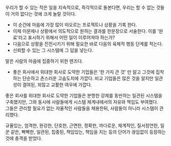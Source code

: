 우리가 할 수 있는 작은 일을 지속적으로, 즉각적으로 돌본다면, 우리는 할 수 없는 것들이 거의 없다는 것에 크게 놀랄 것이다.  

- 이 순간에 마음에 가장 많이 떠오르는 프로젝트나 상황을 기록 한다. 
- 이제 이문제나 상황에서 의도적으로 원하는 결과를 한문장으로 서술한다. 이를 '완료'라고 표시하기 위해서 어떤 일이 이루어져야 하는가? 
- 다음으로 상황을 진전시키기 위해 필요한 바로 다음의 육체적 행동 단계를 적는다. 
- 신뢰할 수 있는 그 시스템에 그 답을 넣는다. 

말은 사람의 마음에 집중하기 위한 렌즈다. 

- 좋은 회사에서 위대한 회사로 도약한 기업들은 '한 가지 큰 것' 만 알고 그것에 집착하는 단순하고 촌스러운 고슴도치에 가깝다. 비교 기업들은 많은 것을 알지만 일관성이 결여된, 꾀많고 교활한 여우에 가깝다. 


좋은 회사를 위대한 회사로 도약한 기업들은 분명한 강제를 동반하는 일관된 시스템을 구축했지만, 그와 동시에 사람들에게 시스템 체계내에서의 자유와 책임도 부여했다.   
그들은 관리할 필요가 없는 자율적인 사람들을 채용한뒤, 사람들이 아니라 시스템이 관리했다.   

규율있는, 엄격한, 완강한, 단호한, 근면한, 정확한, 까다로운, 체계적인, 질서정연한, 일꾼 같은, 빡빡한, 일관된, 집중된, 책임있는, 책임을 지는 등의 단어가 끊임없이 등장하는 것에 충격을 받았다.  
